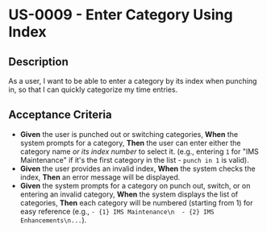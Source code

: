 # US-0009 - Enter Category Using Index

## Description

As a user, I want to be able to enter a category by its index when punching in, so that I can quickly categorize my time entries.

## Acceptance Criteria

* **Given** the user is punched out or switching categories,
  **When** the system prompts for a category,
  **Then** the user can enter either the category name _or its index number_ to select it. (e.g., entering `1` for "IMS Maintenance" if it's the first category in the list - `punch in 1` is valid).
* **Given** the user provides an invalid index,
  **When** the system checks the index,
  **Then** an error message will be displayed.
* **Given** the system prompts for a category on punch out, switch, or on entering an invalid category,
  **When** the system displays the list of categories,
  **Then** each category will be numbered (starting from 1) for easy reference (e.g., `- {1} IMS Maintenance\n  - {2} IMS Enhancements\n...`).
